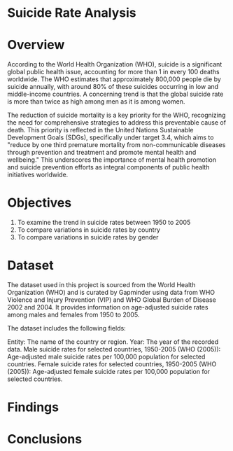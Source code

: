 # Suicide Rate Analysis

# Overview
According to the World Health Organization (WHO), suicide is a significant global public health issue, accounting for more than 1 in every 100 deaths worldwide. The WHO estimates that approximately 800,000 people die by suicide annually, with around 80% of these suicides occurring in low and middle-income countries. A concerning trend is that the global suicide rate is more than twice as high among men as it is among women.

The reduction of suicide mortality is a key priority for the WHO, recognizing the need for comprehensive strategies to address this preventable cause of death. This priority is reflected in the United Nations Sustainable Development Goals (SDGs), specifically under target 3.4, which aims to "reduce by one third premature mortality from non-communicable diseases through prevention and treatment and promote mental health and wellbeing." This underscores the importance of mental health promotion and suicide prevention efforts as integral components of public health initiatives worldwide.

# Objectives
1. To examine the trend in suicide rates between 1950 to 2005
2. To compare variations in suicide rates by country
3. To compare variations in suicide rates by gender

# Dataset

The dataset used in this project is sourced from the World Health Organization (WHO) and is curated by Gapminder using data from WHO Violence and Injury Prevention (VIP) and WHO Global Burden of Disease 2002 and 2004. It provides information on age-adjusted suicide rates among males and females from 1950 to 2005.

The dataset includes the following fields:

Entity: The name of the country or region.
Year: The year of the recorded data.
Male suicide rates for selected countries, 1950-2005 (WHO (2005)): Age-adjusted male suicide rates per 100,000 population for selected countries.
Female suicide rates for selected countries, 1950-2005 (WHO (2005)): Age-adjusted female suicide rates per 100,000 population for selected countries.

# Findings

# Conclusions
